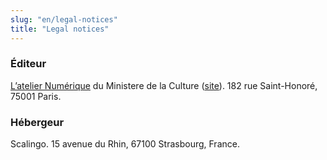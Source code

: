 ```yaml
---
slug: "en/legal-notices"
title: "Legal notices"
---
```


### Éditeur

[L’atelier Numérique](https://beta.gouv.fr/startups/?incubateur=culture) du Ministere de la Culture ([site](https://www.culture.gouv.fr)). 182 rue Saint-Honoré, 75001 Paris.

### Hébergeur

Scalingo. 15 avenue du Rhin, 67100 Strasbourg, France.
